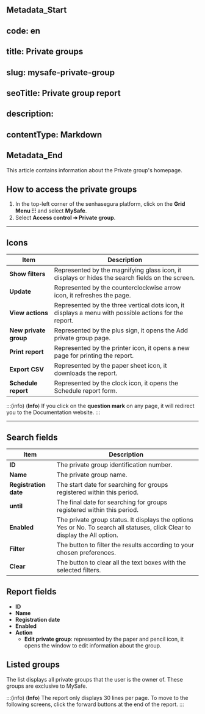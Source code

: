 ## Metadata_Start 
## code: en
## title: Private groups 
## slug: mysafe-private-group 
## seoTitle: Private group report 
## description:  
## contentType: Markdown 
## Metadata_End
This article contains information about the Private group's homepage.

## How to access the private groups

1. In the top-left corner of the senhasegura platform, click on the **Grid Menu ⁝⁝⁝** and select **MySafe**.
2. Select **Access control ➔ Private group**.

***

## Icons

**Item**|**Description**
|---|---|
**Show filters**|Represented by the magnifying glass icon, it displays or hides the search fields on the screen.
**Update**|Represented by the counterclockwise arrow icon, it refreshes the page.
**View actions**|Represented by the three vertical dots icon, it displays a menu with possible actions for the report.
**New private group**|Represented by the plus sign, it opens the Add private group page.
**Print report**|Represented by the printer icon, it opens a new page for printing the report.
**Export CSV**|Represented by the paper sheet icon, it downloads the report.
**Schedule report**|Represented by the clock icon, it opens the Schedule report form.

:::(info) (**Info**)
If you click on the **question mark** on any page, it will redirect you to the Documentation website.
:::
***
## Search fields
**Item**|**Description**
|---|---|
**ID**|The private group identification number.
**Name**|The private group name.
**Registration date**|The start date for searching for groups registered within this period.
**until**|The final date for searching for groups registered within this period.
**Enabled**|The private group status. It displays the options Yes or No. To search all statuses, click Clear to display the All option.
**Filter**|The button to filter the results according to your chosen preferences.
**Clear**|The button to clear all the text boxes with the selected filters.

## Report fields

* **ID**
* **Name**
* **Registration date**
* **Enabled**
* **Action**
    * **Edit private group**: represented by the paper and pencil icon, it opens the window to edit information about the group.

## Listed groups 
The list displays all private groups that the user is the owner of. These groups are exclusive to MySafe.

:::(info) (**Info**)
The report only displays 30 lines per page. To move to the following screens, click the forward buttons at the end of the report.
:::